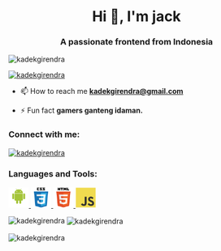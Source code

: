 <h1 align="center">Hi 👋, I'm jack</h1>
<h3 align="center">A passionate frontend from Indonesia</h3>

<p align="left"> <img src="https://komarev.com/ghpvc/?username=kadekgirendra&label=Profile%20views&color=0e75b6&style=flat" alt="kadekgirendra" /> </p>

<p align="left"> <a href="https://github.com/ryo-ma/github-profile-trophy"><img src="https://github-profile-trophy.vercel.app/?username=kadekgirendra" alt="kadekgirendra" /></a> </p>

- 📫 How to reach me **kadekgirendra@gmail.com**

- ⚡ Fun fact **gamers ganteng idaman.**

<h3 align="left">Connect with me:</h3>
<p align="left">
<a href="https://instagram.com/kadekgirendra" target="blank"><img align="center" src="https://raw.githubusercontent.com/rahuldkjain/github-profile-readme-generator/master/src/images/icons/Social/instagram.svg" alt="kadekgirendra" height="30" width="40" /></a>
</p>

<h3 align="left">Languages and Tools:</h3>
<p align="left"> <a href="https://developer.android.com" target="_blank" rel="noreferrer"> <img src="https://raw.githubusercontent.com/devicons/devicon/master/icons/android/android-original-wordmark.svg" alt="android" width="40" height="40"/> </a> <a href="https://www.w3schools.com/css/" target="_blank" rel="noreferrer"> <img src="https://raw.githubusercontent.com/devicons/devicon/master/icons/css3/css3-original-wordmark.svg" alt="css3" width="40" height="40"/> </a> <a href="https://www.w3.org/html/" target="_blank" rel="noreferrer"> <img src="https://raw.githubusercontent.com/devicons/devicon/master/icons/html5/html5-original-wordmark.svg" alt="html5" width="40" height="40"/> </a> <a href="https://developer.mozilla.org/en-US/docs/Web/JavaScript" target="_blank" rel="noreferrer"> <img src="https://raw.githubusercontent.com/devicons/devicon/master/icons/javascript/javascript-original.svg" alt="javascript" width="40" height="40"/> </a> </p>

<p><img align="left" src="https://github-readme-stats.vercel.app/api/top-langs?username=kadekgirendra&show_icons=true&locale=en&layout=compact" alt="kadekgirendra" /></p>

<p>&nbsp;<img align="center" src="https://github-readme-stats.vercel.app/api?username=kadekgirendra&show_icons=true&locale=en" alt="kadekgirendra" /></p>

<p><img align="center" src="https://github-readme-streak-stats.herokuapp.com/?user=kadekgirendra&" alt="kadekgirendra" /></p>


